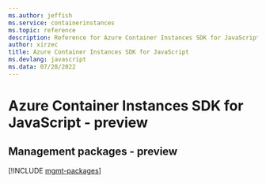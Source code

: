 ```yaml
---
ms.author: jeffish
ms.service: containerinstances
ms.topic: reference
description: Reference for Azure Container Instances SDK for JavaScript
author: xirzec
title: Azure Container Instances SDK for JavaScript
ms.devlang: javascript
ms.data: 07/28/2022
---
```

# Azure Container Instances SDK for JavaScript - preview

## Management packages - preview
[!INCLUDE [mgmt-packages](container-instances-mgmt-index.md)]
